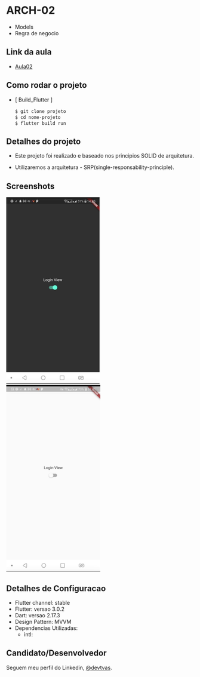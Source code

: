 # ARCH-02

- Models
- Regra de negocio

<h2>Link da aula</h2>

 - [Aula02](https://www.youtube.com/playlist?list=PLlBnICoI-g-c_ZIHqzQjg5E4Re92-qYXn)



<h2>Como rodar o projeto</h2>

  + [ Build_Flutter ]

    ```
    $ git clone projeto
    $ cd nome-projeto
    $ flutter build run
    ```

<h2>Detalhes do projeto</h2>

  - Este projeto foi realizado e baseado nos principios SOLID de arquitetura.

  - Utilizaremos a arquitetura - SRP(single-responsability-principle).





<h2>Screenshots</h2> 

<img src="assets/images/versao1.png" height="500em" /> 
<img src="assets/images/versao2.png" height="500em" />

<h2>Detalhes de Configuracao</h2>
  
  + Flutter channel: stable 
  + Flutter: versao 3.0.2
  + Dart: versao 2.17.3
  + Design Pattern: MVVM
  + Dependencias Utilizadas:  
    - intl: 
    


## Candidato/Desenvolvedor

Seguem meu perfil do Linkedin, [@devtvas](https://www.linkedin.com/in/devtvas/).